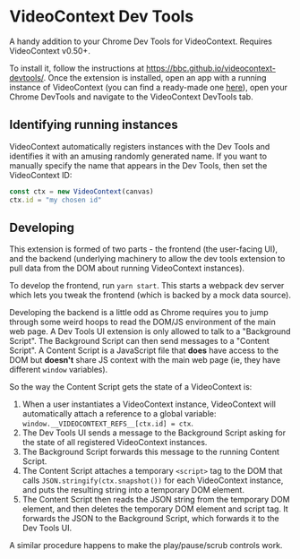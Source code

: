 # VideoContext Dev Tools

A handy addition to your Chrome Dev Tools for VideoContext. Requires VideoContext v0.50+.

To install it, follow the instructions at <https://bbc.github.io/videocontext-devtools/>. Once the extension is installed, open an app with a running instance of VideoContext (you can find a ready-made one [here](http://bbc.github.io/VideoContext/examples/transitions.html)), open your Chrome DevTools and navigate to the VideoContext DevTools tab.

## Identifying running instances

VideoContext automatically registers instances with the Dev Tools and identifies it with an amusing randomly generated name. If you want to manually specify the name that appears in the Dev Tools, then set the VideoContext ID:

```js
const ctx = new VideoContext(canvas)
ctx.id = "my chosen id"
```

## Developing
This extension is formed of two parts - the frontend (the user-facing UI), and the backend (underlying machinery to allow the dev tools extension to pull data from the DOM about running VideoContext instances).

To develop the frontend, run `yarn start`. This starts a webpack dev server which lets you tweak the frontend (which is backed by a mock data source).

Developing the backend is a little odd as Chrome requires you to jump through some weird hoops to read the DOM/JS environment of the main web page. A Dev Tools UI extension is only allowed to talk to a "Background Script". The Background Script can then send messages to a "Content Script". A Content Script is a JavaScript file that **does** have access to the DOM but **doesn't** share JS context with the main web page (ie, they have different `window` variables).

So the way the Content Script gets the state of a VideoContext is:
1. When a user instantiates a VideoContext instance, VideoContext will automatically attach a reference to a global variable: `window.__VIDEOCONTEXT_REFS__[ctx.id] = ctx`.
2. The Dev Tools UI sends a message to the Background Script asking for the state of all registered VideoContext instances.
3. The Background Script forwards this message to the running Content Script.
4. The Content Script attaches a temporary `<script>` tag to the DOM that calls `JSON.stringify(ctx.snapshot())` for each VideoContext instance, and puts the resulting string into a temporary DOM element.
5. The Content Script then reads the JSON string from the temporary DOM element, and then deletes the temporary DOM element and script tag. It forwards the JSON to the Background Script, which forwards it to the Dev Tools UI.

A similar procedure happens to make the play/pause/scrub controls work.
